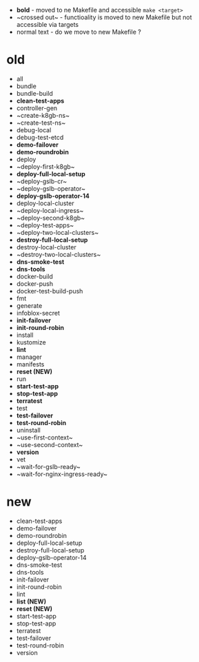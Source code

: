 - **bold** - moved to ne Makefile and accessible `make <target>`
 - ~crossed out~ - functioality is moved to new Makefile but not accessible via targets
 - normal text - do we move to new Makefile ? 

# old

 - all
 - bundle
 - bundle-build
 - **clean-test-apps**
 - controller-gen
 - ~create-k8gb-ns~
 - ~create-test-ns~
 - debug-local
 - debug-test-etcd
 - **demo-failover**
 - **demo-roundrobin**
 - deploy
 - ~deploy-first-k8gb~
 - **deploy-full-local-setup**
 - ~deploy-gslb-cr~
 - ~deploy-gslb-operator~
 - **deploy-gslb-operator-14**
 - deploy-local-cluster
 - ~deploy-local-ingress~
 - ~deploy-second-k8gb~
 - ~deploy-test-apps~
 - ~deploy-two-local-clusters~
 - **destroy-full-local-setup**
 - destroy-local-cluster
 - ~destroy-two-local-clusters~
 - **dns-smoke-test**
 - **dns-tools**
 - docker-build
 - docker-push
 - docker-test-build-push
 - fmt
 - generate
 - infoblox-secret
 - **init-failover**
 - **init-round-robin**
 - install
 - kustomize
 - **lint**
 - manager
 - manifests
 - **reset (NEW)**
 - run
 - **start-test-app**
 - **stop-test-app**
 - **terratest**
 - test
 - **test-failover**
 - **test-round-robin**
 - uninstall
 - ~use-first-context~
 - ~use-second-context~
 - **version**
 - vet
 - ~wait-for-gslb-ready~
 - ~wait-for-nginx-ingress-ready~


# new

 - clean-test-apps
 - demo-failover
 - demo-roundrobin
 - deploy-full-local-setup
 - destroy-full-local-setup
 - deploy-gslb-operator-14
 - dns-smoke-test
 - dns-tools
 - init-failover
 - init-round-robin
 - lint
 - **list (NEW)**
 - **reset (NEW)**
 - start-test-app
 - stop-test-app
 - terratest
 - test-failover
 - test-round-robin
 - version

